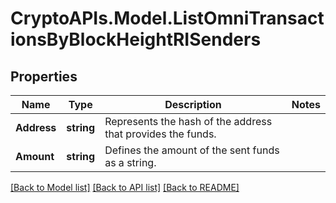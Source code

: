 # CryptoAPIs.Model.ListOmniTransactionsByBlockHeightRISenders

## Properties

Name | Type | Description | Notes
------------ | ------------- | ------------- | -------------
**Address** | **string** | Represents the hash of the address that provides the funds. | 
**Amount** | **string** | Defines the amount of the sent funds as a string. | 

[[Back to Model list]](../README.md#documentation-for-models) [[Back to API list]](../README.md#documentation-for-api-endpoints) [[Back to README]](../README.md)

